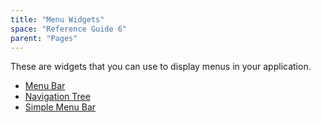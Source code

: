 ```yaml
---
title: "Menu Widgets"
space: "Reference Guide 6"
parent: "Pages"
---
```



These are widgets that you can use to display menus in your application.

*   [Menu Bar](Menu+Bar)
*   [Navigation Tree](Navigation+Tree)
*   [Simple Menu Bar](Simple+Menu+Bar)
